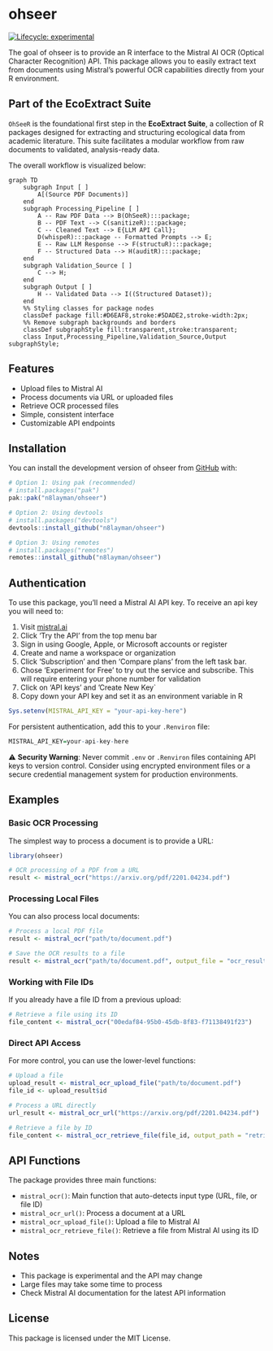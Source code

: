 
<!-- README.md is generated from README.Rmd. Please edit that file -->

# ohseer

<!-- badges: start -->

[![Lifecycle:
experimental](https://img.shields.io/badge/lifecycle-experimental-orange.svg)](https://lifecycle.r-lib.org/articles/stages.html#experimental)
<!-- badges: end -->

The goal of ohseer is to provide an R interface to the Mistral AI OCR
(Optical Character Recognition) API. This package allows you to easily
extract text from documents using Mistral’s powerful OCR capabilities
directly from your R environment.

## Part of the EcoExtract Suite

`OhSeeR` is the foundational first step in the **EcoExtract Suite**, a
collection of R packages designed for extracting and structuring
ecological data from academic literature. This suite facilitates a
modular workflow from raw documents to validated, analysis-ready data.

The overall workflow is visualized below:

``` mermaid
graph TD
    subgraph Input [ ]
        A[(Source PDF Documents)]
    end
    subgraph Processing_Pipeline [ ]
        A -- Raw PDF Data --> B(OhSeeR):::package;
        B -- PDF Text --> C(sanitizeR):::package;
        C -- Cleaned Text --> E{LLM API Call};
        D(whispeR):::package -- Formatted Prompts --> E;
        E -- Raw LLM Response --> F(structuR):::package;
        F -- Structured Data --> H(auditR):::package;
    end
    subgraph Validation_Source [ ]
        C --> H;
    end
    subgraph Output [ ]
        H -- Validated Data --> I((Structured Dataset));
    end
    %% Styling classes for package nodes
    classDef package fill:#D6EAF8,stroke:#5DADE2,stroke-width:2px;
    %% Remove subgraph backgrounds and borders
    classDef subgraphStyle fill:transparent,stroke:transparent;
    class Input,Processing_Pipeline,Validation_Source,Output subgraphStyle;
```

## Features

- Upload files to Mistral AI
- Process documents via URL or uploaded files
- Retrieve OCR processed files
- Simple, consistent interface
- Customizable API endpoints

## Installation

You can install the development version of ohseer from
[GitHub](https://github.com/) with:

``` r
# Option 1: Using pak (recommended)
# install.packages("pak")
pak::pak("n8layman/ohseer")

# Option 2: Using devtools
# install.packages("devtools")
devtools::install_github("n8layman/ohseer")

# Option 3: Using remotes
# install.packages("remotes")
remotes::install_github("n8layman/ohseer")
```

## Authentication

To use this package, you’ll need a Mistral AI API key. To receive an api
key you will need to:

1.  Visit [mistral.ai](https://mistral.ai/)
2.  Click ‘Try the API’ from the top menu bar
3.  Sign in using Google, Apple, or Microsoft accounts or register
4.  Create and name a workspace or organization
5.  Click ‘Subscription’ and then ‘Compare plans’ from the left task
    bar.
6.  Chose ‘Experiment for Free’ to try out the service and subscribe.
    This will require entering your phone number for validation
7.  Click on ‘API keys’ and ’Create New Key\`
8.  Copy down your API key and set it as an environment variable in R

``` r
Sys.setenv(MISTRAL_API_KEY = "your-api-key-here")
```

For persistent authentication, add this to your `.Renviron` file:

``` r
MISTRAL_API_KEY=your-api-key-here
```

⚠️ **Security Warning**: Never commit `.env` or `.Renviron` files
containing API keys to version control. Consider using encrypted
environment files or a secure credential management system for
production environments.

## Examples

### Basic OCR Processing

The simplest way to process a document is to provide a URL:

``` r
library(ohseer)

# OCR processing of a PDF from a URL
result <- mistral_ocr("https://arxiv.org/pdf/2201.04234.pdf")
```

### Processing Local Files

You can also process local documents:

``` r
# Process a local PDF file
result <- mistral_ocr("path/to/document.pdf")

# Save the OCR results to a file
result <- mistral_ocr("path/to/document.pdf", output_file = "ocr_result.json")
```

### Working with File IDs

If you already have a file ID from a previous upload:

``` r
# Retrieve a file using its ID
file_content <- mistral_ocr("00edaf84-95b0-45db-8f83-f71138491f23")
```

### Direct API Access

For more control, you can use the lower-level functions:

``` r
# Upload a file
upload_result <- mistral_ocr_upload_file("path/to/document.pdf")
file_id <- upload_result$id

# Process a URL directly
url_result <- mistral_ocr_url("https://arxiv.org/pdf/2201.04234.pdf")

# Retrieve a file by ID
file_content <- mistral_ocr_retrieve_file(file_id, output_path = "retrieved_document.pdf")
```

## API Functions

The package provides three main functions:

- `mistral_ocr()`: Main function that auto-detects input type (URL,
  file, or file ID)
- `mistral_ocr_url()`: Process a document at a URL
- `mistral_ocr_upload_file()`: Upload a file to Mistral AI
- `mistral_ocr_retrieve_file()`: Retrieve a file from Mistral AI using
  its ID

## Notes

- This package is experimental and the API may change
- Large files may take some time to process
- Check Mistral AI documentation for the latest API information

## License

This package is licensed under the MIT License.
